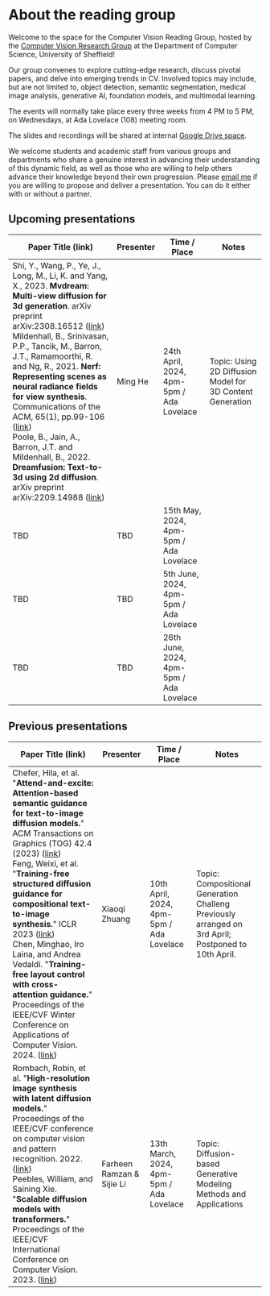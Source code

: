 # About the reading group
Welcome to the space for the Computer Vision Reading Group, hosted by the [Computer Vision Research Group](https://www.sheffield.ac.uk/dcs/research/groups/computer-vision) at the Department of Computer Science, University of Sheffield! 

Our group convenes to explore cutting-edge research, discuss pivotal papers, and delve into emerging trends in CV. Involved topics may include, but are not limited to, object detection, semantic segmentation, medical image analysis, generative AI, foundation models, and multimodal learning.

The events will normally take place every three weeks from 4 PM to 5 PM, on Wednesdays, at Ada Lovelace (108) meeting room.

The slides and recordings will be shared at internal [Google Drive space](https://drive.google.com/drive/u/0/folders/1o3_ADeVKSqumyZjem81fHtKCu-Cl2qWl).

We welcome students and academic staff from various groups and departments who share a genuine interest in advancing their understanding of this dynamic field, as well as those who are willing to help others advance their knowledge beyond their own progression.
Please [email me](mailto:sli256@sheffield.ac.uk) if you are willing to propose and deliver a presentation. You can do it either with or without a partner.


## Upcoming presentations
| Paper Title (link) | Presenter | Time / Place | Notes |
| ------------------ | ------ | ---- |-------|
| Shi, Y., Wang, P., Ye, J., Long, M., Li, K. and Yang, X., 2023. **Mvdream: Multi-view diffusion for 3d generation**. arXiv preprint arXiv:2308.16512 ([link](https://arxiv.org/abs/2308.16512)) <br>  Mildenhall, B., Srinivasan, P.P., Tancik, M., Barron, J.T., Ramamoorthi, R. and Ng, R., 2021. **Nerf: Representing scenes as neural radiance fields for view synthesis**. Communications of the ACM, 65(1), pp.99-106 ([link](https://arxiv.org/abs/2003.08934)) <br> Poole, B., Jain, A., Barron, J.T. and Mildenhall, B., 2022. **Dreamfusion: Text-to-3d using 2d diffusion**. arXiv preprint arXiv:2209.14988 ([link](https://arxiv.org/abs/2209.14988))| Ming He | 24th April, 2024, 4pm-5pm / Ada Lovelace | Topic: Using 2D Diffusion Model for 3D Content Generation |r
| TBD | TBD | 15th May, 2024, 4pm-5pm / Ada Lovelace |  |r
| TBD | TBD | 5th June, 2024, 4pm-5pm / Ada Lovelace |  |r
| TBD | TBD | 26th June, 2024, 4pm-5pm / Ada Lovelace |  |

## Previous presentations
| Paper Title (link) | Presenter | Time / Place | Notes |
| ------------------ | ------ | ---- |-------|
| Chefer, Hila, et al. "**Attend-and-excite: Attention-based semantic guidance for text-to-image diffusion models.**" ACM Transactions on Graphics (TOG) 42.4 (2023) ([link](https://arxiv.org/abs/2301.13826)) <br> Feng, Weixi, et al. "**Training-free structured diffusion guidance for compositional text-to-image synthesis.**" ICLR 2023 ([link](https://openreview.net/forum?id=PUIqjT4rzq7)) <br> Chen, Minghao, Iro Laina, and Andrea Vedaldi. "**Training-free layout control with cross-attention guidance.**" Proceedings of the IEEE/CVF Winter Conference on Applications of Computer Vision. 2024. ([link](https://openaccess.thecvf.com/content/WACV2024/papers/Chen_Training-Free_Layout_Control_With_Cross-Attention_Guidance_WACV_2024_paper.pdf))| Xiaoqi Zhuang | 10th April, 2024, 4pm-5pm / Ada Lovelace | Topic: Compositional Generation Challeng  <br>  Previously arranged on 3rd April; Postponed to 10th April. |r
| Rombach, Robin, et al. "**High-resolution image synthesis with latent diffusion models.**" Proceedings of the IEEE/CVF conference on computer vision and pattern recognition. 2022. ([link](https://openaccess.thecvf.com/content/CVPR2022/papers/Rombach_High-Resolution_Image_Synthesis_With_Latent_Diffusion_Models_CVPR_2022_paper.pdf)) <br> Peebles, William, and Saining Xie. "**Scalable diffusion models with transformers.**" Proceedings of the IEEE/CVF International Conference on Computer Vision. 2023. ([link](https://openaccess.thecvf.com/content/ICCV2023/papers/Peebles_Scalable_Diffusion_Models_with_Transformers_ICCV_2023_paper.pdf))| Farheen Ramzan & Sijie Li | 13th March, 2024, 4pm-5pm / Ada Lovelace | Topic: Diffusion-based Generative Modeling Methods and Applications |
